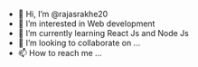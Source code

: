 - 👋 Hi, I’m @rajasrakhe20
- 👀 I’m interested in Web development 
- 🌱 I’m currently learning React Js and Node Js
- 💞️ I’m looking to collaborate on ...
- 📫 How to reach me ...

<!---
rajasrakhe20/rajasrakhe20 is a ✨ special ✨ repository because its `README.md` (this file) appears on your GitHub profile.
You can click the Preview link to take a look at your changes.
--->
